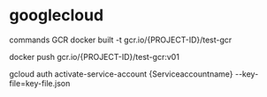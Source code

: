 # googlecloud

commands GCR
docker built -t gcr.io/{PROJECT-ID}/test-gcr

docker push gcr.io/{PROJECT-ID}/test-gcr:v01

gcloud auth activate-service-account {Serviceaccountname} --key-file=key-file.json
